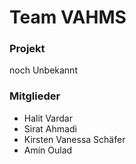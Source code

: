 # Team VAHMS
### Projekt
noch Unbekannt 
### Mitglieder
- Halit Vardar
- Sirat Ahmadi
- Kirsten Vanessa Schäfer
- Amin Oulad